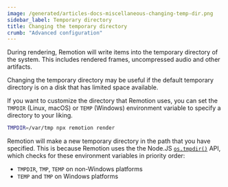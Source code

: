 ```yaml
---
image: /generated/articles-docs-miscellaneous-changing-temp-dir.png
sidebar_label: Temporary directory
title: Changing the temporary directory
crumb: "Advanced configuration"
---
```


During rendering, Remotion will write items into the temporary directory of the system. This includes rendered frames, uncompressed audio and other artifacts.

Changing the temporary directory may be useful if the default temporary directory is on a disk that has limited space available.

If you want to customize the directory that Remotion uses, you can set the `TMPDIR` (Linux, macOS) or `TEMP` (Windows) environment variable to specify a directory to your liking.

```bash
TMPDIR=/var/tmp npx remotion render
```

Remotion will make a new temporary directory in the path that you have specified.
This is because Remotion uses the the Node.JS [`os.tmpdir()`][tmpdir] API, which checks for these environment variables in priority order:

* `TMPDIR`, `TMP`, `TEMP` on non-Windows platforms
* `TEMP` and `TMP` on Windows platforms

[tmpdir]: https://github.com/nodejs/node/blob/58431c0e6bb1829b6ccafc5cf6340226c15da790/lib/os.js#L181
